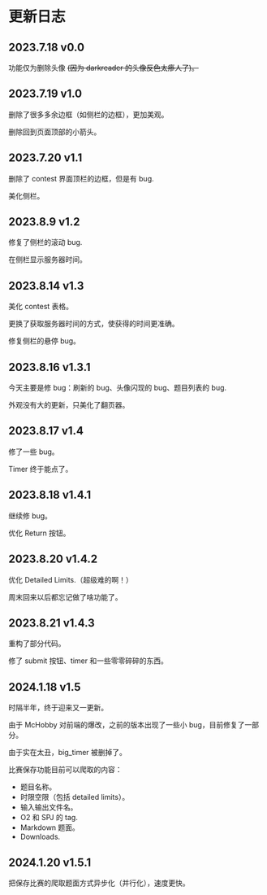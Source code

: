 # 更新日志
## 2023.7.18 v0.0
功能仅为删除头像 ~~(因为 darkreader 的头像反色太瘆人了)。~~
## 2023.7.19 v1.0
删除了很多多余边框（如侧栏的边框），更加美观。

删除回到页面顶部的小箭头。
## 2023.7.20 v1.1
删除了 contest 界面顶栏的边框，但是有 bug.

美化侧栏。
## 2023.8.9 v1.2
修复了侧栏的滚动 bug.

在侧栏显示服务器时间。
## 2023.8.14 v1.3
美化 contest 表格。

更换了获取服务器时间的方式，使获得的时间更准确。

修复侧栏的悬停 bug。
## 2023.8.16 v1.3.1
今天主要是修 bug：刷新的 bug、头像闪现的 bug、题目列表的 bug.

外观没有大的更新，只美化了翻页器。
## 2023.8.17 v1.4
修了一些 bug。

Timer 终于能点了。
## 2023.8.18 v1.4.1
继续修 bug。

优化 Return 按钮。
## 2023.8.20 v1.4.2
优化 Detailed Limits.（超级难的啊！）

周末回来以后都忘记做了啥功能了。
## 2023.8.21 v1.4.3
重构了部分代码。

修了 submit 按钮、timer 和一些零零碎碎的东西。
## 2024.1.18 v1.5
时隔半年，终于迎来又一更新。

由于 McHobby 对前端的爆改，之前的版本出现了一些小 bug，目前修复了一部分。

由于实在太丑，big_timer 被删掉了。

比赛保存功能目前可以爬取的内容：

- 题目名称。
- 时限空限（包括 detailed limits）。
- 输入输出文件名。
- O2 和 SPJ 的 tag.
- Markdown 题面。
- Downloads.

## 2024.1.20 v1.5.1
把保存比赛的爬取题面方式异步化（并行化），速度更快。
